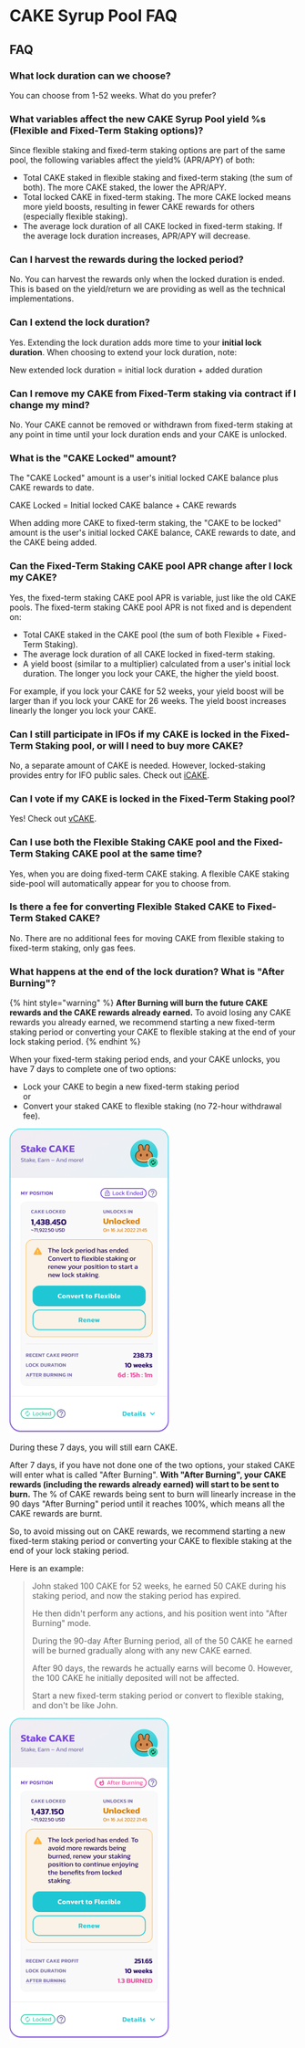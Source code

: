 # CAKE Syrup Pool FAQ

## FAQ

### What lock duration can we choose?

You can choose from 1-52 weeks. What do you prefer?

### What variables affect the new CAKE Syrup Pool yield %s (Flexible and Fixed-Term Staking options)?

Since flexible staking and fixed-term staking options are part of the same pool, the following variables affect the yield% (APR/APY) of both:

* Total CAKE staked in flexible staking and fixed-term staking (the sum of both). The more CAKE staked, the lower the APR/APY.
* Total locked CAKE in fixed-term staking. The more CAKE locked means more yield boosts, resulting in fewer CAKE rewards for others (especially flexible staking).
* The average lock duration of all CAKE locked in fixed-term staking. If the average lock duration increases, APR/APY will decrease.

### Can I harvest the rewards during the locked period?

No. You can harvest the rewards only when the locked duration is ended. This is based on the yield/return we are providing as well as the technical implementations.

### Can I extend the lock duration?

Yes. Extending the lock duration adds more time to your **initial lock duration**. When choosing to extend your lock duration, note:

New extended lock duration = initial lock duration + added duration

### Can I remove my CAKE from Fixed-Term staking via contract if I change my mind?

No. Your CAKE cannot be removed or withdrawn from fixed-term staking at any point in time until your lock duration ends and your CAKE is unlocked.

### What is the "CAKE Locked" amount?

The "CAKE Locked" amount is a user's initial locked CAKE balance plus CAKE rewards to date.&#x20;

CAKE Locked = Initial locked CAKE balance + CAKE rewards

When adding more CAKE to fixed-term staking, the "CAKE to be locked" amount is the user's initial locked CAKE balance, CAKE rewards to date, and the CAKE being added.

### Can the Fixed-Term Staking CAKE pool APR change after I lock my CAKE?

Yes, the fixed-term staking CAKE pool APR is variable, just like the old CAKE pools. The fixed-term staking CAKE pool APR is not fixed and is dependent on:

* Total CAKE staked in the CAKE pool (the sum of both Flexible + Fixed-Term Staking).
* The average lock duration of all CAKE locked in fixed-term staking.
* A yield boost (similar to a multiplier) calculated from a user's initial lock duration. The longer you lock your CAKE, the higher the yield boost.

For example, if you lock your CAKE for 52 weeks, your yield boost will be larger than if you lock your CAKE for 26 weeks. The yield boost increases linearly the longer you lock your CAKE.

### Can I still participate in IFOs if my CAKE is locked in the Fixed-Term Staking pool, or will I need to buy more CAKE?

No, a separate amount of CAKE is needed. However, locked-staking provides entry for IFO public sales. Check out [iCAKE](../../ifo-initial-farm-offering/icake.md).

### Can I vote if my CAKE is locked in the Fixed-Term Staking pool?

Yes! Check out [vCAKE](../../../governance-and-tokenomics/voting/vcake.md).

### Can I use both the Flexible Staking CAKE pool and the Fixed-Term Staking CAKE pool at the same time?

Yes, when you are doing fixed-term CAKE staking. A flexible CAKE staking side-pool will automatically appear for you to choose from.

### Is there a fee for converting Flexible Staked CAKE to Fixed-Term Staked CAKE?

No. There are no additional fees for moving CAKE from flexible staking to fixed-term staking, only gas fees.

### What happens at the end of the lock duration? What is "After Burning"?

{% hint style="warning" %}
**After Burning will burn the future CAKE rewards and the CAKE rewards already earned.** To avoid losing any CAKE rewards you already earned, we recommend starting a new fixed-term staking period or converting your CAKE to flexible staking at the end of your lock staking period.
{% endhint %}

When your fixed-term staking period ends, and your CAKE unlocks, you have 7 days to complete one of two options:

* Lock your CAKE to begin a new fixed-term staking period\
  or
* Convert your staked CAKE to flexible staking (no 72-hour withdrawal fee).

![](<../../../.gitbook/assets/Locked - lock ended - before after burning.png>)

During these 7 days, you will still earn CAKE.

After 7 days, if you have not done one of the two options, your staked CAKE will enter what is called "After Burning". **With "After Burning", your CAKE rewards (including the rewards already earned) will start to be sent to burn.** The % of CAKE rewards being sent to burn will linearly increase in the 90 days "After Burning" period until it reaches 100%, which means all the CAKE rewards are burnt.

So, to avoid missing out on CAKE rewards, we recommend starting a new fixed-term staking period or converting your CAKE to flexible staking at the end of your lock staking period.

Here is an example:

> John staked 100 CAKE for 52 weeks, he earned 50 CAKE during his staking period, and now the staking period has expired.&#x20;
>
> He then didn't perform any actions, and his position went into "After Burning" mode.
>
> During the 90-day After Burning period, all of the 50 CAKE he earned will be burned gradually along with any new CAKE earned.&#x20;
>
> After 90 days, the rewards he actually earns will become 0. However, the 100 CAKE he initially deposited will not be affected.
>
> Start a new fixed-term staking period or convert to flexible staking, and don't be like John.

![](<../../../.gitbook/assets/Locked - lock ended - after burning started.png>)
